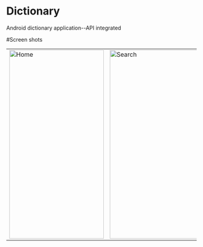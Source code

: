 # Dictionary

Android dictionary application--API integrated

#Screen shots


 <table align="center">
  <tr>
    <td><img src="https://user-images.githubusercontent.com/78819932/213650781-c9a3e8f9-091d-4366-af86-fc18a3458f57.png" alt="Home" style="width:250px;height:500px;"></td>
      <td><img src="https://user-images.githubusercontent.com/78819932/213650822-41b7f764-7a34-45ee-8d12-69e6c00de21f.png" alt="Search" style="width:250px;height:500px;"></td>
    
   
  </tr>
  
</table><br>
